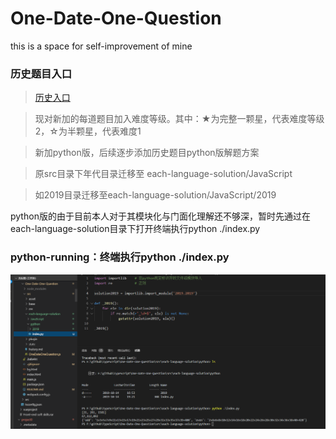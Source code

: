 # One-Date-One-Question
this is a space for self-improvement of mine


### 历史题目入口

> [历史入口](https://github.com/dorseysen/One-Date-One-Question/blob/master/src/history.md)  


> 现对新加的每道题目加入难度等级。其中：★为完整一颗星，代表难度等级2，☆为半颗星，代表难度1

> 新加python版，后续逐步添加历史题目python版解题方案

> 原src目录下年代目录迁移至 each-language-solution/JavaScript

> 如2019目录迁移至each-language-solution/JavaScript/2019


python版的由于目前本人对于其模块化与门面化理解还不够深，暂时先通过在each-language-solution目录下打开终端执行python ./index.py

### python-running：终端执行python ./index.py
![如图](https://github.com/dorseysen/One-Date-One-Question/blob/master/src/asset/images/python_run.png)


